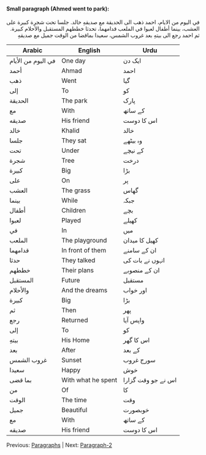 #### Small paragraph (Ahmed went to park):
<div style="text-align: right;">
في اليوم من الايام، احمد ذهب الى الحديقة مع صديقهِ خالد.
جلسا تحت شجرة كبيرة على العشب، بينما أطفال لعبوا في الملعب قدامهما، تحدثا خططهم المستقبل والأحلام كبيرة.
ثم احمد رجع الى بيتهِ بعد غروب الشمس، سعيدا بماقضا من الوقت جميل مع صديقهِ
</div>

| Arabic                     | English            | Urdu               |
|----------------------------|--------------------|--------------------|
| في اليوم من الأيام         | One day            | ایک دن             |
| أحمد                       | Ahmad              | احمد               |
| ذهب                        | Went               | گیا                |
| إلى                        | To                 | کو                 |
| الحديقة                    | The park           | پارک               |
| مع                         | With               | کے ساتھ            |
| صديقه                      | His friend         | اس کا دوست         |
| خالد                       | Khalid             | خالد               |
| جلسا                       | They sat           | وہ بیٹھے           |
| تحت                        | Under              | کے نیچے            |
| شجرة                       | Tree               | درخت               |
| كبيرة                      | Big                | بڑا                |
| على                        | On                 | پر                 |
| العشب                      | The grass          | گھاس               |
| بينما                      | While              | جبکہ               |
| أطفال                      | Children           | بچے                |
| لعبوا                      | Played             | کھیلے              |
| في                         | In                 | میں                |
| الملعب                     | The playground     | کھیل کا میدان      |
| قدامهما                    | In front of them   | ان کے سامنے        |
| حدثا                       | They talked        | انہوں نے بات کی    |
| خططهم                      | Their plans        | ان کے منصوبے       |
| المستقبل                   | Future             | مستقبل             |
| والأحلام                   | And the dreams     | اور خواب           |
| كبيرة                      | Big                | بڑا                |
| ثم                         | Then               | پھر                |
| رجع                        | Returned           | واپس آیا           |
| إلى                        | To                 | کو                 |
| بيتهِ                      | His Home           | اس کا گھر          |
| بعد                        | After              | کے بعد             |
| غروب الشمس                 | Sunset             | سورج غروب          |
| سعيدا                      | Happy              | خوش                |
| بما قضى                    | With what he spent | اس نے جو وقت گزارا |
| من                         | Of                 | کا                 |
| الوقت                      | The time           | وقت                |
| جميل                       | Beautiful          | خوبصورت            |
| مع                         | With               | کے ساتھ            |
| صديقه                      | His friend         | اس کا دوست         |

Previous: [Paragraphs](../readme.md) | Next: [Paragraph-2](../paragraph-2/readme.md)
